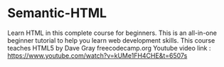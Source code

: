 # Semantic-HTML
Learn HTML in this complete course for beginners. This is an all-in-one beginner tutorial to help you learn web development skills. This course teaches HTML5 by Dave Gray freecodecamp.org
Youtube video link : https://www.youtube.com/watch?v=kUMe1FH4CHE&t=6507s
